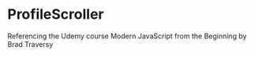 # ProfileScroller

Referencing the Udemy course Modern JavaScript from the Beginning by Brad Traversy
